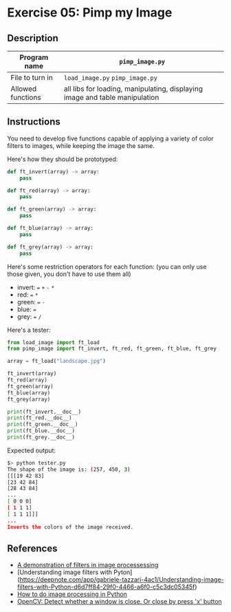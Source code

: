 # Exercise 05: Pimp my Image

## Description

| Program name | `pimp_image.py` |
| ------------ | --------------- |
| File to turn in | `load_image.py` `pimp_image.py` |
| Allowed functions | all libs for loading, manipulating, displaying image and table manipulation |

## Instructions

You need to develop five functions capable of applying a variety of color filters to images, while keeping the image the same.

Here's how they should be prototyped:

```python
def ft_invert(array) -> array:
    pass

def ft_red(array) -> array:
    pass

def ft_green(array) -> array:
    pass

def ft_blue(array) -> array:
    pass

def ft_grey(array) -> array:
    pass
```

Here's some restriction operators for each function: (you can only use those given, you don't have to use them all)

- invert: `=` `+` `-` `*`
- red: `=` `*`
- green: `=` `-`
- blue: `=`
- grey: `=` `/`

Here's a tester:

```python
from load_image import ft_load
from pimp_image import ft_invert, ft_red, ft_green, ft_blue, ft_grey

array = ft_load("landscape.jpg")

ft_invert(array)
ft_red(array)
ft_green(array)
ft_blue(array)
ft_grey(array)

print(ft_invert.__doc__)
print(ft_red.__doc__)
print(ft_green.__doc__)
print(ft_blue.__doc__)
print(ft_grey.__doc__)
```

Expected output:

```bash
$> python tester.py
The shape of the image is: (257, 450, 3)
[[[19 42 83]
[23 42 84]
[28 43 84]
...
[ 0 0 0]
[ 1 1 1]
[ 1 1 1]]]
...
Inverts the colors of the image received.
```

## References

- [A demonstration of filters in image processessing](https://abboahbaah.medium.com/a-demonstration-of-filters-in-image-processing-b180a00584e6)
- [Understanding image filters with Pyton] (https://deepnote.com/app/gabriele-tazzari-4ac1/Understanding-image-filters-with-Python-d6d7ff84-29f0-4466-a6f0-c5c3dc05345f)
- [ How to do image processing in Python](https://dataheadhunters.com/academy/how-to-do-image-processing-in-python-step-by-step-guide/)
- [OpenCV: Detect whether a window is close. Or close by press 'x' button](https://medium.com/@mh_yip/opencv-detect-whether-a-window-is-closed-or-close-by-press-x-button-ee51616f7088)
 
